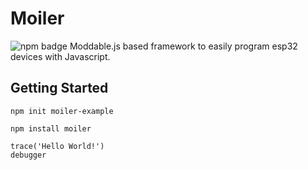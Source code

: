 # Moiler
![npm badge](https://img.shields.io/npm/v/@vogoid/moiler)
Moddable.js based framework to easily program esp32 devices with Javascript.

## Getting Started

```
npm init moiler-example
```

```
npm install moiler
```

```
trace('Hello World!')
debugger
```


